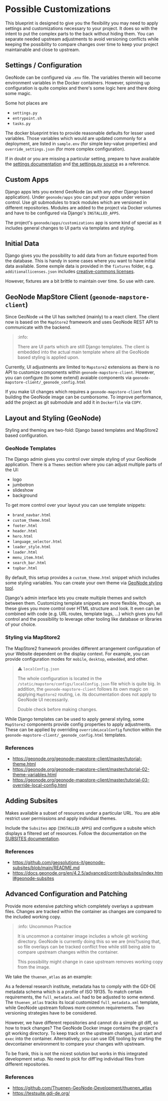 # Possible Customizations

This blueprint is designed to give you the flexibility you may need to apply settings and customizations necessary to your project.
It does so with the intent to put the complex parts to the back without hiding them. 
You can separate needed upstream adjustments to avoid versioning conflicts while keeping the possibility to compare changes over time to keep your project maintainable and close to upstream. 


## Settings / Configuration

GeoNode can be configured via `.env` file.
The variables therein will become environment variables in the Docker containers.
However, spinning up configuration is quite complex and there's some logic here and there doing some magic.

Some hot places are

- `settings.py`
- `entrypoint.sh`
- `tasks.py`  

The docker blueprint tries to provide reasonable defaults for lesser used variables.
Those variables which would are updated commonly for a deployment, are listed in `sample.env` (for simple key-value properties) and `override_settings.json` (for more complex configuration).

If in doubt or you are missing a particular setting, prepare to have available the [settings documentation](https://docs.geonode.org/en/master/basic/settings/index.html#settings) and [the settings.py source](https://github.com/GeoNode/geonode/blob/master/geonode/settings.py) as a reference.


## Custom Apps

Django apps lets you extend GeoNode (as with any other Django based application).
Under `geonode/apps` you can put your apps under version control.
Use git submodules to track modules which are versioned in different repositories.
Modules are added to the project via Docker volumes and have to be configured via Django's `INSTALLED_APPS`.

The project's `geonode/apps/customizations` app is some kind of special as it includes general changes to UI parts via templates and styling.


## Initial Data

Django gives you the possibility to add data from an fixture exported from the database.
This is handy in some cases where you want to have initial data available.
Some exmple data is provided in the `fixtures` folder, e.g. `additionallicenses.json` includes [creative-commons licenses](https://creativecommons.org/).

However, fixtures are a bit brittle to maintain over time.
So use with care.

## GeoNode MapStore Client (`geonode-mapstore-client`)

Since GeoNode `v4` the UI has switched (mainly) to a react client.
The client now is based on the `MapStore2` framework and uses GeoNode REST API to communicate with the backend.

> :info: 
>
> There are UI parts which are still Django templates.
> The client is embedded into the actual main template where all the GeoNode based styling is applied upon.

Currently, UI adjustments are limited to `Mapstore2` extensions as there is no API to customize components within `geonode-mapstore-client`.
However, you can configure (to some extend) avaiable components via `geonode-mapstore-client/_geonode_config.html`

If you make UI changes which requires a `geonode-mapstore-client` fork building the GeoNode image can be cumborsome.
To improve performance, add the project as git submodule and add it in `Dockerfile` via `COPY`.


## Layout and Styling (GeoNode)

Styling and theming are two-fold: Django based templates and MapStore2 based configuration.


### GeoNode Templates

The Django admin gives you control over simple styling of your GeoNode application.
There is a `Themes` section where you can adjust multiple parts of the UI:

- logo
- jumbotron
- slideshow
- background

To get more control over your layout you can use template snippets:

- `brand_navbar.html`
- `custom_theme.html`
- `footer.html`
- `header.html`
- `hero.html`
- `language_selector.html`
- `loader_style.html`
- `loader.html`
- `menu_item.html`
- `search_bar.html`
- `topbar.html`

By default, this setup provides a `custom_theme.html` snippet which includes some styling variables.
You can create your own theme via [GeoNode styling tool](https://geonode.org/geonode-mapstore-client/master/tutorial-theme.html).

Django's admin interface lets you create multiple themes and switch between them.
Customizing template snippets are more flexible, though, as these gives you more control over HTML structure and look.
It even can be combined with code (e.g. URL routes, template tags, ...) which gives you full control and the possibility to leverage other tooling like database or libraries of your choice.


### Styling via MapStore2

The MapStore2 framework provides different arrangement configuration of your Website dependent on the display context.
For example, you can provide configuration modes for `mobile`, `desktop`, `embedded`, and other.

> :warning: `localConfig.json`
>
> The whole configuration is located in the `/static/mapstore/configs/localConfig.json` file which is quite big.
> In addition, the `geonode-mapstore-client` follows its own magic on applying `MapStore2` routing, i.e. its documentation does not apply to GeoNode UI necessarily.
> 
> Double check before making changes.

While Django templates can be used to apply general styling, some `MapStore2` components provide config properties to apply adjustments.
These can be applied by overriding `overrideLocalConfig` function within the `geonode-mapstore-client/_geonode_config.html` templates.


### References

- https://geonode.org/geonode-mapstore-client/master/tutorial-theme.html
- https://geonode.org/geonode-mapstore-client/master/tutorial-02-theme-variables.html
- https://geonode.org/geonode-mapstore-client/master/tutorial-03-override-local-config.html


## Adding Subsites

Makes available a subset of resources under a particular URL.
You are able restrict user permissions and apply individual themes.

Include the `Subsites` app (`INSTALLED_APPS`) and configure a subsite which displays a filtered set of resources.
Follow the documentation on the [SUBSITES documentation](./SUBSITES.md).


### References

- https://github.com/geosolutions-it/geonode-subsites/blob/main/README.md
- https://docs.geonode.org/en/4.2.5/advanced/contrib/subsites/index.html#geonode-subsites


## Advanced Configuration and Patching

Provide more extensive patching which completely overlays a upstream files.
Changes are tracked within the container as changes are compared to the included working copy.

> :info: Uncommon Practice
>
> It is uncommon a container image includes a whole git working directory.
> GeoNode is currently doing this so we are (mis?)using that, so file overlays can be tracked conflict free while still being able to compare upstream changes within the container.
> 
> This possibility might change in case upstream removes working copy from the image.

We take the `thuenen_atlas` as an example:

As a federeal research institute, metadata has to comply with the GDI-DE metadata schema which is a profile of ISO 19135.
To match certain requirements, the `full_metadata.xml` had to be adjusted to some extend.
The `thuenen_atlas` tracks its local customized `full_metadata.xml` template, while GeoNode upstream follows more common requirements.
Two versioning strategies have to be considered.

However, we have different repositories and cannot do a simple git diff, so how to track changes?
The GeoNode Docker image contains the project's git working directory. 
To keep track on the upstream changes, just start and `exec` into the container.
Alternatively, you can use IDE tooling by starting the devcontainer environment to compare your changes with upstream.

To be frank, this is not the nicest solution but works in this integrated development setup.
No need to pick for diff'ing individual files from different repositories.

### References

- https://github.com/Thuenen-GeoNode-Development/thuenen_atlas
- https://testsuite.gdi-de.org/
